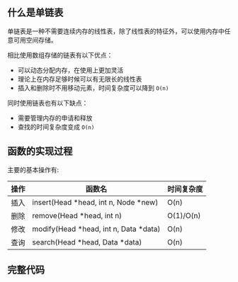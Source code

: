 ## 什么是单链表

单链表是一种不需要连续内存的线性表，除了线性表的特征外，可以使用内存中任意可用空间存储。

相比使用数组存储的链表有以下优点：

- 可以动态分配内存，在使用上更加灵活
- 理论上在内存足够时候可以有无限长的线性表
- 插入和删除时不用移动元素，时间复杂度可以降到 `O(n)`

同时使用链表也有以下缺点：

- 需要管理内存的申请和释放
- 查找的时间复杂度变成 `O(n)`

## 函数的实现过程

主要的基本操作有:

| 操作   | 函数名                                   | 时间复杂度     |
| ---- | ------------------------------------- | --------- |
| 插入   | insert(Head *head, int n, Node *new)  | O(n)      |
| 删除   | remove(Head *head, int n)             | O(1)/O(n) |
| 修改   | modify(Head *head, int n, Data *data) | O(n)      |
| 查询   | search(Head *head, Data *data)             | O(n)      |

## 完整代码
